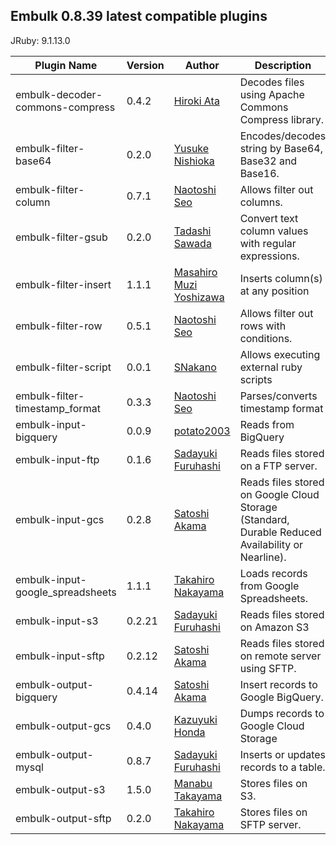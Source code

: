 ## Embulk 0.8.39 latest compatible plugins
JRuby: 9.1.13.0


| Plugin Name                      | Version | Author                                                   | Description                                                                                      |
|----------------------------------|---------|----------------------------------------------------------|--------------------------------------------------------------------------------------------------|
| embulk-decoder-commons-compress  | 0.4.2   | [Hiroki Ata](https://github.com/hata)                    | Decodes files using Apache Commons Compress library.                                             |
| embulk-filter-base64             | 0.2.0   | [Yusuke Nishioka](https://github.com/ysk24ok)            | Encodes/decodes string by Base64, Base32 and Base16.                                             |
| embulk-filter-column             | 0.7.1   | [Naotoshi Seo](https://github.com/sonots)                | Allows filter out columns.                                                                       |
| embulk-filter-gsub               | 0.2.0   | [Tadashi Sawada](https://github.com/cesare)              | Convert text column values with regular expressions.                                             |
| embulk-filter-insert             | 1.1.1   | [Masahiro Muzi Yoshizawa](https://github.com/muziyoshiz) | Inserts column(s) at any position                                                                |
| embulk-filter-row                | 0.5.1   | [Naotoshi Seo](https://github.com/sonots)                | Allows filter out rows with conditions.                                                          |
| embulk-filter-script             | 0.0.1   | [SNakano](https://github.com/SNakano)                    | Allows executing external ruby scripts                                                           |
| embulk-filter-timestamp_format   | 0.3.3   | [Naotoshi Seo](https://github.com/sonots)                | Parses/converts timestamp format                                                                 |
| embulk-input-bigquery            | 0.0.9   | [potato2003](https://github.com/potato2003)              | Reads from BigQuery                                                                              |
| embulk-input-ftp                 | 0.1.6   | [Sadayuki Furuhashi](https://github.com/frsyuki)         | Reads files stored on a FTP server.                                                              |
| embulk-input-gcs                 | 0.2.8   | [Satoshi Akama](https://github.com/sakama)               | Reads files stored on Google Cloud Storage (Standard, Durable Reduced Availability or Nearline). |
| embulk-input-google_spreadsheets | 1.1.1   | [Takahiro Nakayama](https://github.com/civitaspo)        | Loads records from Google Spreadsheets.                                                          |
| embulk-input-s3                  | 0.2.21  | [Sadayuki Furuhashi](https://github.com/frsyuki)         | Reads files stored on Amazon S3                                                                  |
| embulk-input-sftp                | 0.2.12  | [Satoshi Akama](https://github.com/sakama)               | Reads files stored on remote server using SFTP.                                                  |
| embulk-output-bigquery           | 0.4.14  | [Satoshi Akama](https://github.com/sakama)               | Insert records to Google BigQuery.                                                               |
| embulk-output-gcs                | 0.4.0   | [Kazuyuki Honda](https://github.com/hakobera)            | Dumps records to Google Cloud Storage                                                            |
| embulk-output-mysql              | 0.8.7   | [Sadayuki Furuhashi](https://github.com/frsyuki)         | Inserts or updates records to a table.                                                           |
| embulk-output-s3                 | 1.5.0   | [Manabu Takayama](https://github.com/llibra)             | Stores files on S3.                                                                              |
| embulk-output-sftp               | 0.2.0   | [Takahiro Nakayama](https://github.com/civitaspo)        | Stores files on SFTP server.                                                                     |
